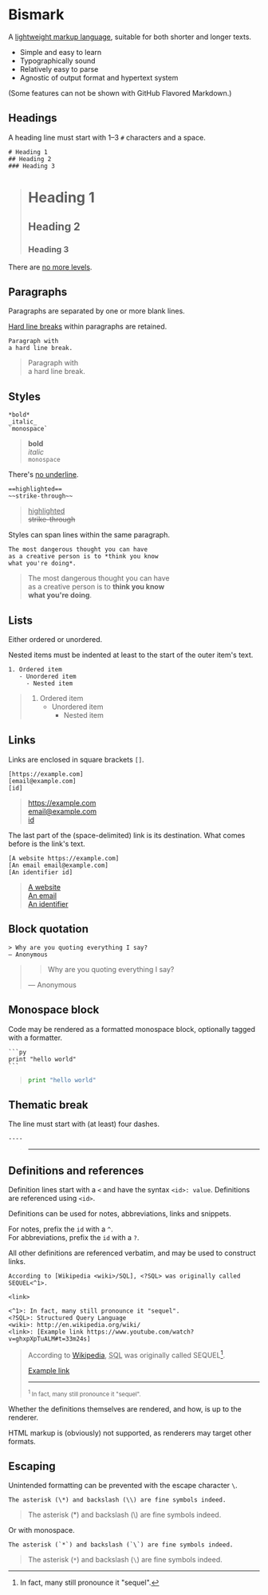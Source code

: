 # Bismark

A [lightweight markup language](https://en.wikipedia.org/wiki/Lightweight_markup_language), suitable for both shorter and longer texts.

- Simple and easy to learn
- Typographically sound
- Relatively easy to parse
- Agnostic of output format and hypertext system

(Some features can not be shown with GitHub Flavored Markdown.)

## Headings

A heading line must start with 1–3 `#` characters and a space.

	# Heading 1
	## Heading 2
	### Heading 3

> # Heading 1
> ## Heading 2
> ### Heading 3

There are [no more levels](https://practicaltypography.com/headings.html).


## Paragraphs

Paragraphs are separated by one or more blank lines.

[Hard line breaks](https://practicaltypography.com/hard-line-breaks.html) within paragraphs are retained.

	Paragraph with
	a hard line break.

> Paragraph with  
> a hard line break.


## Styles

	*bold*
	_italic_
	`monospace`

> **bold**  
> _italic_  
> `monospace`

There's [no underline](https://practicaltypography.com/underlining.html).

	==highlighted==
	~~strike-through~~

> <u>highlighted</u>  
> ~~strike-through~~

Styles can span lines within the same paragraph.

	The most dangerous thought you can have
	as a creative person is to *think you know
	what you're doing*.

> The most dangerous thought you can have  
> as a creative person is to **think you know  
> what you're doing**.


## Lists

Either ordered or unordered.

Nested items must be indented at least to the start of the outer item's text.

	1. Ordered item
	   - Unordered item
	     - Nested item

> 1. Ordered item
>    - Unordered item
>      - Nested item


## Links

Links are enclosed in square brackets `[]`.

	[https://example.com]
	[email@example.com]
	[id]

> <https://example.com>  
> <email@example.com>  
> [id](id)  

The last part of the (space-delimited) link is its destination. What comes before is the link's text.

	[A website https://example.com]
	[An email email@example.com]
	[An identifier id]

> [A website](https://example.com)  
> [An email](mailto:email@example.com)  
> [An identifier](id)  


## Block quotation

	> Why are you quoting everything I say?
	— Anonymous

> > Why are you quoting everything I say?
>
> — Anonymous


## Monospace block

Code may be rendered as a formatted monospace block, optionally tagged with a formatter.

	```py
	print "hello world"
	```

> ```py
> print "hello world"
> ```


## Thematic break

The line must start with (at least) four dashes.

	----

> ---


## Definitions and references

Definition lines start with a `<` and have the syntax `<id>: value`. Definitions are referenced using `<id>`.

Definitions can be used for notes, abbreviations, links and snippets.

For notes, prefix the `id` with a `^`.  
For abbreviations, prefix the `id` with a `?`.

All other definitions are referenced verbatim, and may be used to construct links.

	According to [Wikipedia <wiki>/SQL], <?SQL> was originally called SEQUEL<^1>.

	<link>
	
	<^1>: In fact, many still pronounce it "sequel".
	<?SQL>: Structured Query Language
	<wiki>: http://en.wikipedia.org/wiki/
	<link>: [Example link https://www.youtube.com/watch?v=ghxpXpTuALM#t=33m24s]

> According to [Wikipedia](https://en.wikipedia.org/wiki/SQL), <abbr title="Structured Query Language">SQL</abbr> was originally called SEQUEL[^1].
>
> [Example link](https://www.youtube.com/watch?v=ghxpXpTuALM#t=33m24s)
>
> ---
>
> <small><sup>1</sup> In fact, many still pronounce it "sequel".</small>

Whether the definitions themselves are rendered, and how, is up to the renderer.

HTML markup is (obviously) not supported, as renderers may target other formats.


## Escaping

Unintended formatting can be prevented with the escape character `\`.

	The asterisk (\*) and backslash (\\) are fine symbols indeed.

> The asterisk (\*) and backslash (\\) are fine symbols indeed.

Or with monospace.

	The asterisk (`*`) and backslash (`\`) are fine symbols indeed.

> The asterisk (`*`) and backslash (`\`) are fine symbols indeed.

[^1]: In fact, many still pronounce it "sequel".
